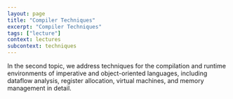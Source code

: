 ```yaml
---
layout: page
title: "Compiler Techniques"
excerpt: "Compiler Techniques"
tags: ["lecture"]
context: lectures
subcontext: techniques
---
```


In the second topic, we address techniques for the compilation and runtime environments of imperative and object-oriented languages, including dataflow analysis, register allocation, virtual machines, and memory management in detail.
